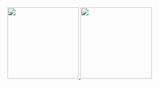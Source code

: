<div>
<a href="https://github.com/CrazyStudent13">
  <img height="160" src="https://github-readme-stats.vercel.app/api?username=CrazyStudent13&show_icons=true&theme=radical"/>
</a>
<a href="https://github.com/CrazyStudent13">
  <img height="160" src="https://github-readme-stats.vercel.app/api/top-langs/?username=CrazyStudent13&layout=compact&theme=Gradient&bg_color=30,ff758c,e4efe9&text_color=black&title_color=29323c"/>
</a>
</div>
<!--
**Miloboxgithub/Miloboxgithub** is a ✨ _special_ ✨ repository because its `README.md` (this file) appears on your GitHub profile.

Here are some ideas to get you started:

- 🔭 I’m currently working on ...
- 🌱 I’m currently learning ...
- 👯 I’m looking to collaborate on ...
- 🤔 I’m looking for help with ...
- 💬 Ask me about ...
- 📫 How to reach me: ...
- 😄 Pronouns: ...
- ⚡ Fun fact: ...
-->

